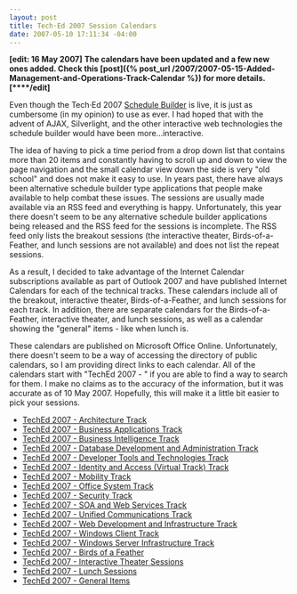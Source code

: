 ```yaml
---
layout: post
title: Tech·Ed 2007 Session Calendars
date: 2007-05-10 17:11:34 -04:00
---
```


**[edit: 16 May 2007]** **The calendars have been updated and a few new ones added. Check this **[**post**]({% post_url /2007/2007-05-15-Added-Management-and-Operations-Track-Calendar %})** for more details. [****/edit]**

Even though the Tech·Ed 2007 [Schedule Builder](https://www.msteched.com/Sessions.aspx) is live, it is just as cumbersome (in my opinion) to use as ever. I had hoped that with the advent of AJAX, Silverlight, and the other interactive web technologies the schedule builder would have been more...interactive.

The idea of having to pick a time period from a drop down list that contains more than 20 items and constantly having to scroll up and down to view the page navigation and the small calendar view down the side is very "old school" and does not make it easy to use. In years past, there have always been alternative schedule builder type applications that people make available to help combat these issues. The sessions are usually made available via an RSS feed and everything is happy. Unfortunately, this year there doesn't seem to be any alternative schedule builder applications being released and the RSS feed for the sessions is incomplete. The RSS feed only lists the breakout sessions (the interactive theater, Birds-of-a-Feather, and lunch sessions are not available) and does not list the repeat sessions.

As a result, I decided to take advantage of the Internet Calendar subscriptions available as part of Outlook 2007 and have published Internet Calendars for each of the technical tracks. These calendars include all of the breakout, interactive theater, Birds-of-a-Feather, and lunch sessions for each track. In addition, there are separate calendars for the Birds-of-a-Feather, interactive theater, and lunch sessions, as well as a calendar showing the "general" items - like when lunch is.

These calendars are published on Microsoft Office Online. Unfortunately, there doesn't seem to be a way of accessing the directory of public calendars, so I am providing direct links to each calendar. All of the calendars start with "TechEd 2007 - " if you are able to find a way to search for them. I make no claims as to the accuracy of the information, but it was accurate as of 10 May 2007. Hopefully, this will make it a little bit easier to pick your sessions.

*   [TechEd 2007 - Architecture Track](webcals://calendars.office.microsoft.com/pubcalstorage/q40rvv4z74713/TechEd_2007_-_Architecture_Track_Calendar.ics) 
*   [TechEd 2007 - Business Applications Track](webcals://calendars.office.microsoft.com/pubcalstorage/q40rvv4z74713/TechEd_2007_-_Business_Applications_Track_Calendar.ics) 
*   [TechEd 2007 - Business Intelligence Track](webcals://calendars.office.microsoft.com/pubcalstorage/q40rvv4z74713/TechEd_2007_-_Business_Intelligence_Track_Calendar.ics) 
*   [TechEd 2007 - Database Development and Administration Track](webcals://calendars.office.microsoft.com/pubcalstorage/q40rvv4z74713/TechEd_2007_-_Database_Development_and_Administration_Track_Calendar.ics) 
*   [TechEd 2007 - Developer Tools and Technologies Track](webcals://calendars.office.microsoft.com/pubcalstorage/q40rvv4z74713/TechEd_2007_-_Developer_Tools_and_Technologies_Track_Calendar.ics) 
*   [TechEd 2007 - Identity and Access (Virtual Track) Track](webcals://calendars.office.microsoft.com/pubcalstorage/q40rvv4z74713/TechEd_2007_-_Identity_and_Access_%28Virtual_Track%29_Track_Calendar.ics) 
*   [TechEd 2007 - Mobility Track](webcals://calendars.office.microsoft.com/pubcalstorage/q40rvv4z74713/TechEd_2007_-_Mobility_Track_Calendar.ics) 
*   [TechEd 2007 - Office System Track](webcals://calendars.office.microsoft.com/pubcalstorage/q40rvv4z74713/TechEd_2007_-_Office_System_Track_Calendar.ics) 
*   [TechEd 2007 - Security Track](webcals://calendars.office.microsoft.com/pubcalstorage/q40rvv4z74713/TechEd_2007_-_Security_Track_Calendar.ics) 
*   [TechEd 2007 - SOA and Web Services Track](webcals://calendars.office.microsoft.com/pubcalstorage/q40rvv4z74713/TechEd_2007_-_SOA_and_Web_Services_Track_Calendar.ics) 
*   [TechEd 2007 - Unified Communications Track](webcals://calendars.office.microsoft.com/pubcalstorage/q40rvv4z74713/TechEd_2007_-_Unified_Communications_Track_Calendar.ics) 
*   [TechEd 2007 - Web Development and Infrastructure Track](webcals://calendars.office.microsoft.com/pubcalstorage/q40rvv4z74713/TechEd_2007_-_Web_Development_and_Infrastructure_Track_Calendar.ics) 
*   [TechEd 2007 - Windows Client Track](webcals://calendars.office.microsoft.com/pubcalstorage/q40rvv4z74713/TechEd_2007_-_Windows_Client_Track_Calendar.ics) 
*   [TechEd 2007 - Windows Server Infrastructure Track](webcals://calendars.office.microsoft.com/pubcalstorage/q40rvv4z74713/TechEd_2007_-_Windows_Server_Infrastructure_Track_Calendar.ics) 
*   [TechEd 2007 - Birds of a Feather](webcals://calendars.office.microsoft.com/pubcalstorage/q40rvv4z74713/TechEd_2007_-_Birds_of_a_Feather_Calendar.ics) 
*   [TechEd 2007 - Interactive Theater Sessions](webcals://calendars.office.microsoft.com/pubcalstorage/q40rvv4z74713/TechEd_2007_-_Interactive_Theater_Sessions_Calendar.ics) 
*   [TechEd 2007 - Lunch Sessions](webcals://calendars.office.microsoft.com/pubcalstorage/q40rvv4z74713/TechEd_2007_-_Lunch_Sessions_Calendar.ics) 
*   [TechEd 2007 - General Items](webcals://calendars.office.microsoft.com/pubcalstorage/q40rvv4z74713/TechEd_2007_-_General_Items_Calendar.ics) 
